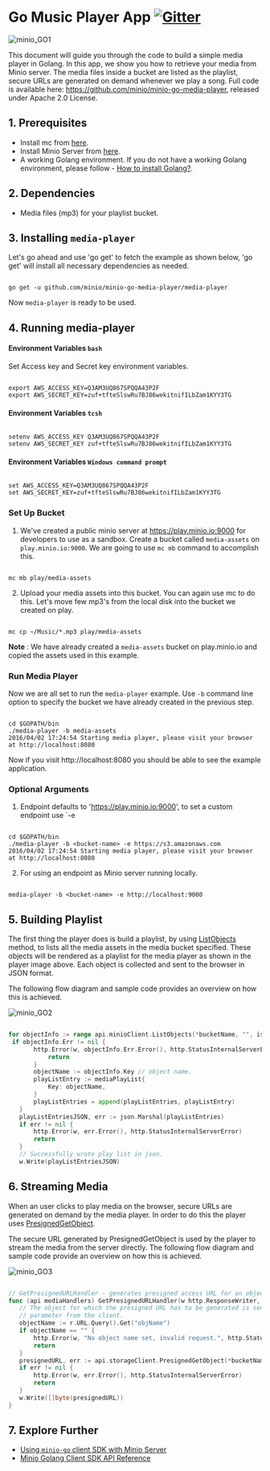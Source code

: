 # Go Music Player App [![Gitter](https://badges.gitter.im/Join%20Chat.svg)](https://gitter.im/minio/minio?utm_source=badge&utm_medium=badge&utm_campaign=pr-badge&utm_content=badge)

![minio_GO1](https://github.com/minio/minio-go-media-player/blob/master/docs/screenshots/minio-go1.jpg?raw=true)

 This document will guide you through the code to build a simple media player in Golang. In this app, we show you how to retrieve your media from Minio server. The media files inside a bucket are listed as the playlist, secure URLs are generated on demand whenever we play a song. Full code is available here: https://github.com/minio/minio-go-media-player, released under Apache 2.0 License.

## 1. Prerequisites

* Install mc  from [here](https://docs.minio.io/docs/minio-client-quickstart-guide).
* Install Minio Server from [here](https://docs.minio.io/docs/minio ).
* A working Golang environment. If you do not have a working Golang environment, please follow - [How to install Golang?](https://docs.minio.io/docs/how-to-install-golang).

## 2. Dependencies


* Media files (mp3) for your playlist bucket.


## 3. Installing `media-player`


Let's go ahead and use 'go get' to fetch the example as shown below, 'go get' will install all necessary dependencies as needed.


```

go get -u github.com/minio/minio-go-media-player/media-player

```

Now `media-player` is ready to be used.

## 4. Running media-player

#### Environment Variables `bash`

Set Access key and Secret key environment variables.

```

export AWS_ACCESS_KEY=Q3AM3UQ867SPQQA43P2F
export AWS_SECRET_KEY=zuf+tfteSlswRu7BJ86wekitnifILbZam1KYY3TG

```

#### Environment Variables `tcsh`

```

setenv AWS_ACCESS_KEY Q3AM3UQ867SPQQA43P2F
setenv AWS_SECRET_KEY zuf+tfteSlswRu7BJ86wekitnifILbZam1KYY3TG

```

#### Environment Variables `Windows command prompt`

```

set AWS_ACCESS_KEY=Q3AM3UQ867SPQQA43P2F
set AWS_SECRET_KEY=zuf+tfteSlswRu7BJ86wekitnifILbZam1KYY3TG

```



### Set Up Bucket

1. We've created a public minio server at https://play.minio.io:9000 for developers to use as a sandbox.  Create a bucket called `media-assets` on `play.minio.io:9000`. We are going to use `mc mb` command to accomplish this.

 ```

mc mb play/media-assets

```
2. Upload your media assets into this bucket. You can again use mc to do this. Let's move few mp3's from the local disk into the bucket we created on play.

```

mc cp ~/Music/*.mp3 play/media-assets

```
**Note** : We have already created a `media-assets` bucket on play.minio.io and copied the assets used in this example.

### Run Media Player

Now we are all set to run the `media-player` example. Use `-b` command line option to specify the bucket we have already created in the previous step.

```

cd $GOPATH/bin
./media-player -b media-assets
2016/04/02 17:24:54 Starting media player, please visit your browser at http://localhost:8080

```
Now if you visit http://localhost:8080  you should be able to see the example application.

### Optional Arguments

1. Endpoint defaults to 'https://play.minio.io:9000', to set a custom endpoint use `-e

```

cd $GOPATH/bin
./media-player -b <bucket-name> -e https://s3.amazonaws.com
2016/04/02 17:24:54 Starting media player, please visit your browser at http://localhost:8080

```

2.  For using an endpoint as Minio server running locally.

```

media-player -b <bucket-name> -e http://localhost:9000

```


## 5. Building Playlist

The first thing the player does is build a playlist, by using [ListObjects](https://docs.minio.io/docs/golang-client-api-reference#ListObjects) method, to lists all the media assets in the media bucket specified. These objects will be rendered as a playlist for the media player as shown in the player image above. Each object is collected and sent to the browser in JSON format.

The following flow diagram and sample code provides an overview on how this is achieved.

![minio_GO2](https://github.com/minio/minio-go-media-player/blob/master/docs/screenshots/minio-go2.jpg?raw=true)


 ```go

 for objectInfo := range api.minioClient.ListObjects(*bucketName, "", isRecursive, doneCh) {
  if objectInfo.Err != nil {
		http.Error(w, objectInfo.Err.Error(), http.StatusInternalServerError)
			return
		}
		objectName := objectInfo.Key // object name.
		playListEntry := mediaPlayList{
			Key: objectName,
		}
		playListEntries = append(playListEntries, playListEntry)
	}
	playListEntriesJSON, err := json.Marshal(playListEntries)
	if err != nil {
		http.Error(w, err.Error(), http.StatusInternalServerError)
		return
	}
	// Successfully wrote play list in json.
	w.Write(playListEntriesJSON)

 ```

## 6. Streaming Media

When an user clicks to play media on the browser, secure URLs are generated on demand by the media player. In order to do this the player uses [PresignedGetObject](https://docs.minio.io/docs/golang-client-api-reference#PresignedGetObject).

The secure URL generated by PresignedGetObject is used by the player to stream the media from the server directly. The following flow diagram and sample code provide an overview on how this is achieved.


![minio_GO3](https://github.com/minio/minio-go-media-player/blob/master/docs/screenshots/minio-go3.jpg?raw=true)


 ```go

 // GetPresignedURLHandler - generates presigned access URL for an object.
func (api mediaHandlers) GetPresignedURLHandler(w http.ResponseWriter, r *http.Request) {
	// The object for which the presigned URL has to be generated is sent as a query
	// parameter from the client.
	objectName := r.URL.Query().Get("objName")
	if objectName == "" {
		http.Error(w, "No object name set, invalid request.", http.StatusBadRequest)
		return
	}
	presignedURL, err := api.storageClient.PresignedGetObject(*bucketName, objectName, 1000*time.Second, nil)
	if err != nil {
		http.Error(w, err.Error(), http.StatusInternalServerError)
		return
	}
	w.Write([]byte(presignedURL))
}

 ```

## 7. Explore Further

- [Using `minio-go` client SDK with Minio Server](https://docs.minio.io/docs/golang-client-quickstart-guide)
- [Minio Golang Client SDK API Reference](https://docs.minio.io/docs/golang-client-api-reference)

